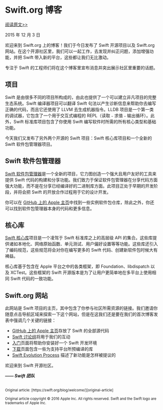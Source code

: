 # Swift.org 博客

[阅读原文>>][original-article]

2015 年 12 月 3 日

欢迎来到 Swift.org 上的博客！我们于今日发布了 Swift 开源项目以及 Swift.org 网站。在这个开源社区里，我们可以一起工作，去发现并纠正问题，添加增强功能，并把 Swift 带入新的平台，这些都让我们无比激动。

专注于 Swift 的工程师们将在这个博客里宣布消息并突出展示社区里重要的话题。

## 项目

Swift 是由很多不同的项目所构成的，由此也提供了一个可以建立非凡项目的完整生态系统。Swift 编译器项目可以翻译 Swift 句法以产生诊断信息来帮助你去编写正确的代码，而且它还使用了 LLVM 去生成机器指令。LLDB 项目是一个第一类的调试器，它包含了一个用于交互式编程的 REPL（读取﹣求值﹣输出循环）。此外，Swift 标准库项目包含了你使用 Swift 编写软件时所需的所有核心类型和基础功能。

今天我们又发布了另外两个开源的 Swift 项目：Swift 核心库项目和一个全新的 Swift 软件包管理器项目。

## Swift 软件包管理器

[Swift 软件包管理器][swift-package-manager]是一个全新的项目，它力图创造一个强大且用户友好的工具来提供 Swift 代码的构建和分享功能。我们致力于保证软件包管理器在分享代码方面强大功能，而不是在分享已经编译好的二进制库方面。此项目正处于早期的开发阶段，并将会把 Swift 的开放合作过程用于它的设计开发。

你可以在 [GitHub 上的 Apple 主页][github-apple-homepage]中找到一些实例软件包仓库，除此之外，你还可以找到软件包管理器本身的代码和更多信息。

## 核心库

[Swift 核心库][swift-core-library]项目是一个凌驾于 Swift 标准库之上的高层级 API 的集合。这些库提供诸如本地化、网络原始函数、单元测试、用户偏好设置等等功能。这些库还引入了编码规范，这些规范将会对你在编写更多的 Swift 代码、创建新软件包时候大有裨益。

核心库基于包含在 Apple 平台之中的各类框架，即 Foundation、libdispatch 以及 XCTest。这些框架的 Swift 开源版本是为了让用户更简单地在多平台上使用相同 Swift 代码的一致功能。

## Swift.org 网站

此网站是 Swift 项目的主页，其中包含了你参与社区所需资源的链接。我们邀请你随意点击导航区域来探索一下这个网站，但是在这我们还是要在我们的首次博客发表中强调几个关键的链接：

 * [GitHub 上的 Apple 主页][github-apple-homepage]存放了 Swift 的全部源代码
 * [Swift 讨论组][swift-mailing-lists]将用于我们的互动
 * [入门][getting-started]页面将帮助你安装好一个 Swift 开发环境
 * [下载][download]页面包含一些为支持平台所预编译的库
 * [Swift Evolution Process][swift-evolution-process] 描述了新功能是怎样被提议的

欢迎来到 Swift 开源社区。

___—— Swift 团队___

<br />
<sub>Original article: [https://swift.org/blog/welcome/][original-article]</sub>

<sup>Original article copyright © 2016 Apple Inc. All rights reserved. Swift and the Swift logo are trademarks of Apple Inc.</sup>

[swift-package-manager]: https://swift.org/package-manager/
[github-apple-homepage]: http://github.com/apple
[swift-core-library]: https://swift.org/core-libraries/
[swift-mailing-lists]: https://swift.org/community/#mailing-lists
[getting-started]: https://swift.org/getting-started/
[download]: https://swift.org/download/
[swift-evolution-process]: https://swift.org/contributing/#evolution-process
[original-article]: https://swift.org/blog/welcome/
